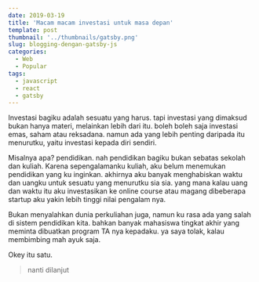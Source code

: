 ```yaml
---
date: 2019-03-19
title: 'Macam macam investasi untuk masa depan'
template: post
thumbnail: '../thumbnails/gatsby.png'
slug: blogging-dengan-gatsby-js
categories:
  - Web
  - Popular
tags:
  - javascript
  - react
  - gatsby
---
```


Investasi bagiku adalah sesuatu yang harus. tapi investasi yang dimaksud bukan hanya materi, melainkan lebih dari itu. boleh boleh saja investasi emas, saham atau reksadana. namun ada yang lebih penting daripada itu menurutku, yaitu investasi kepada diri sendiri. 

Misalnya apa? pendidikan. nah pendidikan bagiku bukan sebatas sekolah dan kuliah. Karena sepengalamanku kuliah, aku belum menemukan pendidikan yang ku inginkan. akhirnya aku banyak menghabiskan waktu dan uangku untuk sesuatu yang menurutku sia sia. yang mana kalau uang dan waktu itu aku investasikan ke online course atau magang dibeberapa startup aku yakin lebih tinggi nilai pengalam nya. 

Bukan menyalahkan dunia perkuliahan juga, namun ku rasa ada yang salah di sistem pendidikan kita. bahkan banyak mahasiswa tingkat akhir yang meminta dibuatkan program TA nya kepadaku. ya saya tolak, kalau membimbing mah ayuk saja. 

Okey itu satu. 

>nanti dilanjut